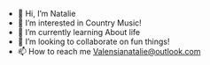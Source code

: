 - 👋 Hi, I’m Natalie 
- 👀 I’m interested in Country Music!
- 🌱 I’m currently learning About life 
- 💞️ I’m looking to collaborate on fun things!
- 📫 How to reach me Valensianatalie@outlook.com

<!---
NatalieValensia865409/NatalieValensia865409 is a ✨ special ✨ repository because its `README.md` (this file) appears on your GitHub profile.
You can click the Preview link to take a look at your changes.
--->
